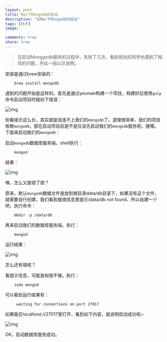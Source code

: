 ```yaml
---
layout: post
title: Mac下Mongodb的启动
description: "记Mac下Mongodb的启动"
tags: [技术]
image:

comments: true
share: true
---
```


> 在启动Monggodb服务的过程中，失败了几次，看到有别的同学也遇到了相同的问题，开此一贴以示说明。

安装是通过brew安装的：

```
	brew install mongodb
```

遇到的问题开始是这样的。首先是通过yeoman构建一个项目，构建好后使用```gulp```命令启动项目时报如下错误：

<!-- more -->

![img]({{site.url}}images/article/2016-4-2/1.png)

别看提示这么长，其实就是说连不上我们的```mongodb```了。道理很简单，我们的项目依赖```mongodb```，那在启动项目前是不是应该先启动我们的```mongodb```服务呢。搜噶。下面来启动我们的```mongodb```：

启动```mongodb```数据库服务端，shell执行：

```
	mongod
```

结果：

![img]({{site.url}}images/article/2016-4-2/2.png)

咦，怎么又报错了捏？

原来，默认```mongodb```数据文件是放到根目录data/db目录下，如果没有这个文件，就需要自行创建，我们看到报错信息里提示/data/db not found，所以自建一个吧，执行命令：

```
	mkdir -p /data/db
```

再来启动我们的数据库服务端，执行：

```
	mongod
```

运行结果：

![img]({{site.url}}images/article/2016-4-2/3.png)

怎么还有错呢？

看提示信息，可能是权限不够。执行：

```
	sudo mongod
```

可以看到运行结果有：

```
	 waiting for connections on port 27017
```

如果能在localhost://27017里打开，看到如下内容，就说明启动成功啦~

![img]({{site.url}}images/article/2016-4-2/4.png)

OK，启动数据库服务成功。
